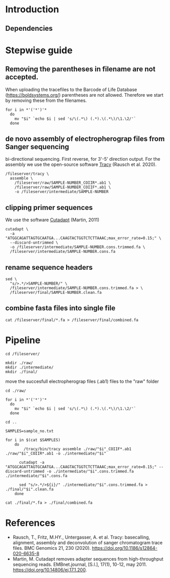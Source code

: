 # Introduction

## Dependencies

# Stepwise guide
## Removing the parentheses in filename are not accepted. 
When uploading the tracefiles to the Barcode of Life Database (https://boldsystems.org/) parentheses are not allowed. Therefore we start by removing these from the filenames. 
	
	for i in *'('*')'*
      do
        mv "$i" `echo $i | sed 's/\(.*\) (.*).\(.*\)/\1.\2/'`
      done
    
## de novo assembly of electropherograp files from Sanger sequencing
bi-directional sequencing. First reverse, for 3'-5' direction output. For the assembly we use the open-source software [Tracy](https://github.com/gear-genomics/tracy) (Rausch et al. 2020).
	
	/fileserver/tracy \
      assemble \
        /fileserver/raw/SAMPLE-NUMBER_COIIR*.ab1 \
        /fileserver/raw/SAMPLE-NUMBER_COIIF*.ab1 \
        -o /fileserver/intermediate/SAMPLE-NUMBER

## clipping primer sequences
We use the software [Cutadapt](https://github.com/marcelm/cutadapt) (Martin, 2011)
	
	cutadapt \
      -a "ATGGCAGATTAGTGCAATGA...CAAGTACTGGTCTCTTAAAC;max_error_rate=0.15;" \
      --discard-untrimmed \
      -o /fileserver/intermediate/SAMPLE-NUMBER.cons.trimmed.fa \
      /fileserver/intermediate/SAMPLE-NUMBER.cons.fa
    
## rename sequence headers
	
	sed \
      "s/>.*/>SAMPLE-NUMBER/" \
      /fileserver/intermediate/SAMPLE-NUMBER.cons.trimmed.fa > \
      /fileserver/final/SAMPLE-NUMBER.clean.fa
    
 ## combine fasta files into single file
	
	cat /fileserver/final/*.fa > /fileserver/final/combined.fa
 
# Pipeline

	
	cd /fileserver/
	
	mkdir ./raw/
	mkdir ./intermediate/
	mkdir ./final/
	
move the succesfull electropherograp files (.ab1) files to the "raw" folder
  
	cd ./raw/
  
	for i in *'('*')'*
      do
        mv "$i" `echo $i | sed 's/\(.*\) (.*).\(.*\)/\1.\2/'`
      done
   
	cd ..
   
	SAMPLES=sample_no.txt
   
	for i in $(cat $SAMPLES)
	    do
	        /tracy/bin/tracy assemble ./raw/"$i"_COIIF*.ab1 ./raw/"$i"_COIIR*.ab1 -o ./intermediate/"$i"
        
          cutadapt -a "ATGGCAGATTAGTGCAATGA...CAAGTACTGGTCTCTTAAAC;max_error_rate=0.15;" --discard-untrimmed -o ./intermediate/"$i".cons.trimmed.fa ./intermediate/"$i".cons.fa
	      
          sed "s/>.*/>${i}/" ./intermediate/"$i".cons.trimmed.fa > ./final/"$i".clean.fa
	    done
      
	cat ./final/*.fa > ./final/combined.fa

# References
- Rausch, T., Fritz, M.HY., Untergasser, A. et al. Tracy: basecalling, alignment, assembly and deconvolution of sanger chromatogram trace files. BMC Genomics 21, 230 (2020). https://doi.org/10.1186/s12864-020-6635-8
- Martin, M. Cutadapt removes adapter sequences from high-throughput sequencing reads. EMBnet.journal, [S.l.], 17(1), 10-12, may 2011. https://doi.org/10.14806/ej.17.1.200.
